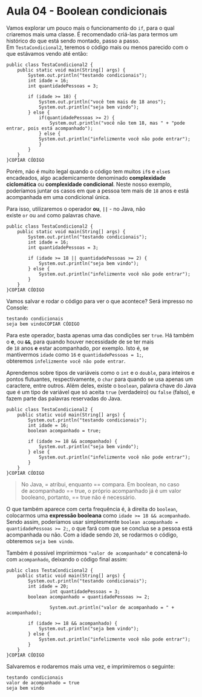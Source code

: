 # Aula 04 - Boolean condicionais

Vamos explorar um pouco mais o funcionamento do `if`, para o qual criaremos mais uma classe. É recomendado criá-las para termos um histórico do que está sendo montado, passo a passo. Em `TestaCondicional2`, teremos o código mais ou menos parecido com o que estávamos vendo até então:

```
public class TestaCondicional2 {
    public static void main(String[] args) {
        System.out.println("testando condicionais");
        int idade = 16;
        int quantidadePessoas = 3;

        if (idade >= 18) {
            System.out.println("você tem mais de 18 anos");
            System.out.println("seja bem vindo");
        } else {
            if(quantidadePessoas >= 2) {
                System.out.println("você não tem 18, mas " + "pode entrar, pois está acompanhado");
            } else {
            System.out.println("infelizmente você não pode entrar");
            }
        }
    }
}COPIAR CÓDIGO
```

Porém, não é muito legal quando o código tem muitos `if`s e `else`s encadeados, algo academicamente denominado **complexidade ciclomática** ou **complexidade condicional**. Neste nosso exemplo, poderíamos juntar os casos em que a pessoa tem mais de `18` anos e está acompanhada em uma condicional única.

Para isso, utilizaremos o operador **ou**, **`||`** - no Java, não existe `or` ou `and` como palavras chave.

```
public class TestaCondicional2 {
    public static void main(String[] args) {
        System.out.println("testando condicionais");
        int idade = 16;
        int quantidadePessoas = 3;

        if (idade >= 18 || quantidadePessoas >= 2) {
            System.out.println("seja bem vindo");
        } else {
            System.out.println("infelizmente você não pode entrar");
        }
    }
}COPIAR CÓDIGO
```

Vamos salvar e rodar o código para ver o que acontece? Será impresso no Console:

```
testando condicionais
seja bem vindoCOPIAR CÓDIGO
```

Para este operador, basta apenas uma das condições ser `true`. Há também o **e**, ou **`&&`**, para quando houver necessidade de se ter mais de `18` anos **e** estar acompanhado, por exemplo. Isto é, se mantivermos `idade` como `16` e `quantidadePessoas = 1;`, obteremos `infelizmente você não pode entrar`.

Aprendemos sobre tipos de variáveis como o `int` e o `double`, para inteiros e pontos flutuantes, respectivamente, o `char` para quando se usa apenas um caractere, entre outros. Além deles, existe o `boolean`, palavra chave do Java que é um tipo de variável que só aceita `true` (verdadeiro) ou `false` (falso), e fazem parte das palavras reservadas do Java.

```
public class TestaCondicional2 {
    public static void main(String[] args) {
        System.out.println("testando condicionais");
        int idade = 16;
        boolean acompanhado = true;

        if (idade >= 18 && acompanhado) {
            System.out.println("seja bem vindo");
        } else {
            System.out.println("infelizmente você não pode entrar");
        }
    }
}COPIAR CÓDIGO
```

> No Java, = atribui, enquanto == compara. Em boolean, no caso de acompanhado == true, o próprio acompanhado já é um valor booleano, portanto, == true não é necessário.
> 

O que também aparece com certa frequência é, à direita do `boolean`, colocarmos uma **expressão booleana** como `idade >= 18 && acompanhado`. Sendo assim, poderíamos usar simplesmente `boolean acompanhado = quantidadePessoas >= 2;`, o que fará com que se conclua se a pessoa está acompanhada ou não. Com a idade sendo `20`, se rodarmos o código, obteremos `seja bem vindo`.

Também é possível imprimirmos `"valor de acompanhado"` e concatená-lo com `acompanhado`, deixando o código final assim:

```
public class TestaCondicional2 {
    public static void main(String[] args) {
        System.out.println("testando condicionais");
        int idade = 20;
                int quantidadePessoas = 3;
        boolean acompanhado = quantidadePessoas >= 2;

                System.out.println("valor de acompanhado = " + acompanhado);

        if (idade >= 18 && acompanhado) {
            System.out.println("seja bem vindo");
        } else {
            System.out.println("infelizmente você não pode entrar");
        }
    }
}COPIAR CÓDIGO
```

Salvaremos e rodaremos mais uma vez, e imprimiremos o seguinte:

```
testando condicionais
valor de acompanhado = true
seja bem vindo
```